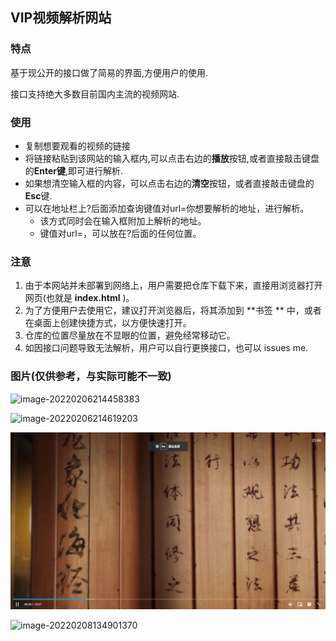 ## VIP视频解析网站

### 特点

基于现公开的接口做了简易的界面,方便用户的使用.

接口支持绝大多数目前国内主流的视频网站.

### 使用

- 复制想要观看的视频的链接
- 将链接粘贴到该网站的输入框内,可以点击右边的**播放**按钮,或者直接敲击键盘的**Enter键**,即可进行解析.
- 如果想清空输入框的内容，可以点击右边的**清空**按钮，或者直接敲击键盘的**Esc**键.
- 可以在地址栏上?后面添加查询键值对url=你想要解析的地址，进行解析。
  - 该方式同时会在输入框附加上解析的地址。
  - 键值对url=，可以放在?后面的任何位置。

### 注意

1. 由于本网站并未部署到网络上，用户需要把仓库下载下来，直接用浏览器打开网页(也就是 **index.html** )。
2. 为了方便用户去使用它，建议打开浏览器后，将其添加到 **书签 ** 中，或者在桌面上创建快捷方式，以方便快速打开。
3. 仓库的位置尽量放在不显眼的位置，避免经常移动它。
5. 如因接口问题导致无法解析，用户可以自行更换接口，也可以 issues me.

### 图片(仅供参考，与实际可能不一致)

![image-20220206214458383](images/image-20220206214458383.png)

![image-20220206214619203](images/image-20220206214619203.png)

![image-20220706235635716](images/image-20220706235635716.png)

![image-20220208134901370](images/image-20220208134901370.png)